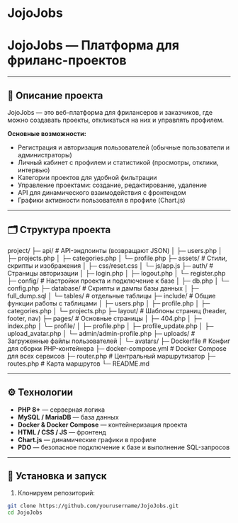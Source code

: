 # JojoJobs
# JojoJobs — Платформа для фриланс-проектов



---

## 📖 Описание проекта
JojoJobs — это веб-платформа для фрилансеров и заказчиков, где можно создавать проекты, откликаться на них и управлять профилем.  

**Основные возможности:**
- Регистрация и авторизация пользователей (обычные пользователи и администраторы)
- Личный кабинет с профилем и статистикой (просмотры, отклики, интервью)
- Категории проектов для удобной фильтрации
- Управление проектами: создание, редактирование, удаление
- API для динамического взаимодействия с фронтендом
- Графики активности пользователя в профиле (Chart.js)

---

## 🗂 Структура проекта

project/
├─ api/ # API-эндпоинты (возвращают JSON)
│ ├─ users.php
│ ├─ projects.php
│ ├─ categories.php
│ └─ profile.php
├─ assets/ # Стили, скрипты и изображения
│ ├─ css/reset.css
│ └─ js/app.js
├─ auth/ # Страницы авторизации
│ ├─ login.php
│ ├─ logout.php
│ └─ register.php
├─ config/ # Настройки проекта и подключение к базе
│ ├─ db.php
│ └─ config.php
├─ database/ # Скрипты и дампы базы данных
│ ├─ full_dump.sql
│ └─ tables/ # отдельные таблицы
├─ include/ # Общие функции работы с таблицами
│ ├─ users.php
│ ├─ profile.php
│ ├─ categories.php
│ └─ projects.php
├─ layout/ # Шаблоны страниц (header, footer, nav)
├─ pages/ # Основные страницы
│ ├─ 404.php
│ ├─ index.php
│ └─ profile/
│ ├─ profile.php
│ ├─ profile_update.php
│ ├─ upload_avatar.php
│ └─ admin/admin-profile.php
├─ uploads/ # Загруженные файлы пользователей
│ └─ avatars/
├─ Dockerfile # Конфиг для сборки PHP-контейнера
├─ docker-compose.yml # Docker Compose для всех сервисов
├─ router.php # Центральный маршрутизатор
├─ routes.php # Карта маршрутов
└─ README.md


---

## ⚙️ Технологии

- **PHP 8+** — серверная логика
- **MySQL / MariaDB** — база данных
- **Docker & Docker Compose** — контейнеризация проекта
- **HTML / CSS / JS** — фронтенд
- **Chart.js** — динамические графики в профиле
- **PDO** — безопасное подключение к базе и выполнение SQL-запросов

---

## 🚀 Установка и запуск

1. Клонируем репозиторий:
```bash
git clone https://github.com/yourusername/JojoJobs.git
cd JojoJobs
